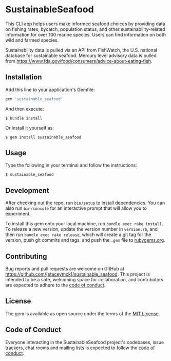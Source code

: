 # SustainableSeafood

This CLI app helps users make informed seafood choices by providing data on fishing rates, bycatch, population status, and other sustainability-related information for over 100 marine species. Users can find information on both wild and farmed species. 

Sustainability data is pulled via an API from FishWatch, the U.S. national database for sustainable seafood. Mercury level advisory data is pulled from https://www.fda.gov/food/consumers/advice-about-eating-fish.

## Installation

Add this line to your application's Gemfile:

```ruby
gem 'sustainable_seafood'
```

And then execute:

    $ bundle install

Or install it yourself as:

    $ gem install sustainable_seafood

## Usage

Type the following in your terminal and follow the instructions:

    $ sustainable_seafood

## Development

After checking out the repo, run `bin/setup` to install dependencies. You can also run `bin/console` for an interactive prompt that will allow you to experiment.

To install this gem onto your local machine, run `bundle exec rake install`. To release a new version, update the version number in `version.rb`, and then run `bundle exec rake release`, which will create a git tag for the version, push git commits and tags, and push the `.gem` file to [rubygems.org](https://rubygems.org).

## Contributing

Bug reports and pull requests are welcome on GitHub at https://github.com/[staceymck]/sustainable_seafood. This project is intended to be a safe, welcoming space for collaboration, and contributors are expected to adhere to the [code of conduct](https://github.com/[USERNAME]/sustainable_seafood/blob/master/CODE_OF_CONDUCT.md).


## License

The gem is available as open source under the terms of the [MIT License](https://opensource.org/licenses/MIT).

## Code of Conduct

Everyone interacting in the SustainableSeafood project's codebases, issue trackers, chat rooms and mailing lists is expected to follow the [code of conduct](https://github.com/[USERNAME]/sustainable_seafood/blob/master/CODE_OF_CONDUCT.md).

